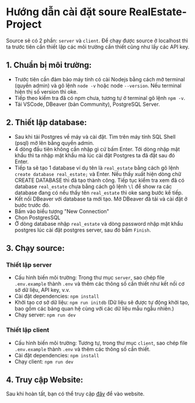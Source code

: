 # Hướng dẫn cài đặt soure RealEstate-Project
Source sẽ có 2 phần: `server` và `client`. Để chạy được source ở localhost thì ta trước tiên cần thiết lập các môi trường cần thiết cũng như lấy các API key.
## 1. Chuẩn bị môi trường:
- Trước tiên cần đảm bảo máy tính có cài Nodejs bằng cách mở terminal (quyền admin) và gõ lệnh `node -v` hoặc node `--version`. Nếu terminal hiện thị số version thì oke.
- Tiếp theo kiểm tra đã có npm chưa, tương tự ở terminal gõ lệnh `npm -v`.
- Tải VSCode, DBeaver (bản Community), PostgreSQL Server.

## 2. Thiết lập database:
- Sau khi tải Postgres về máy và cài đặt. Tìm trên máy tính SQL Shell (psql) mở lên bằng quyền admin.
- 4 dòng đầu tiên không cần nhập gì cứ bấm Enter. Tới dòng nhập mật khẩu thì ta nhập mật khẩu mà lúc cài đặt Postgres ta đã đặt sau đó Enter.
- Tiếp ta sẽ tạo 1 database ví dụ tên là `real_estate` bằng cách gõ lệnh `create database real_estate;` và Enter. Nếu thấy xuất hiện dòng chữ CREATE DATABASE thì đã tạo thành công. Tiếp tục kiểm tra xem đã có database `real_estate` chưa bằng cách gõ lệnh `\l` để show ra các database đang có nếu thấy tên `real_estate` thì oke sang bước kế tiếp.
- Kết nối DBeaver với database ta mới tạo. Mở DBeaver đã tải và cài đặt ở bước trước đó.
- Bấm vào biểu tượng "New Connection"
- Chọn PostgresSQL
- Ở dòng database nhập `real_estate` và dòng password nhập mật khẩu postgres lúc cài đặt postgres server, sau đó bấm `Finish`.

## 3. Chạy source:
### Thiết lập server
- Cấu hình biến môi trường: Trong thư mục `server`, sao chép file `.env.example` thành `.env` và thêm các thông số cần thiết như kết nối cơ sở dữ liệu, API key, v.v.
- Cài đặt dependencies: `npm install`
- Khởi tạo cơ sở dữ liệu: `npm run initdb` (Dữ liệu sẽ được tự động khởi tạo, bao gồm các bảng quan hệ cùng với các dữ liệu mẫu ngẫu nhiên.)
- Chạy server: `npm run dev`
### Thiết lập client
- Cấu hình biến môi trường: Tương tự, trong thư mục `client`, sao chép file `.env.example` thành `.env` và thêm các thông số cần thiết.
- Cài đặt dependencies: `npm install`
- Chạy client: `npm run dev`

## 4. Truy cập Website:
Sau khi hoàn tất, bạn có thể truy cập [đây](http://localhost:5173) để vào website.
